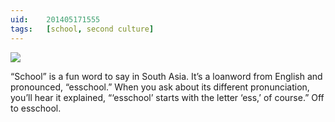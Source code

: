 ```yaml
---
uid:	201405171555
tags:	[school, second culture]
---
```


![](https://cmhelmer.com/media/201405171555_1.jpg)

“School” is a fun word to say in South Asia. It’s a loanword from English and pronounced, “esschool.” When you ask about its different pronunciation, you’ll hear it explained, “‘esschool’ starts with the letter ‘ess,’ of course.” Off to esschool.
